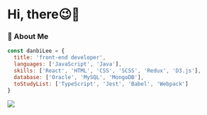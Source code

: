 
# Hi, there😉👋

### 👀 About Me
```js
const danbiLee = {
  title: 'front-end developer',
  languages: ['JavaScript', 'Java'],
  skills: ['React', 'HTML', 'CSS', 'SCSS', 'Redux', 'D3.js'],
  database: ['Oracle', 'MySQL', 'MongoDB'],
  toStudyList: ['TypeScript', 'Jest', 'Babel', 'Webpack']
}
```

![](https://github-readme-stats.vercel.app/api?username=danbiilee&show_icons=true&locale=en)


